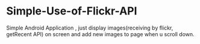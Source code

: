 # Simple-Use-of-Flickr-API
Simple Android Application , just display images(receiving by flickr, getRecent API) on screen and add new images to page when u scroll down.
